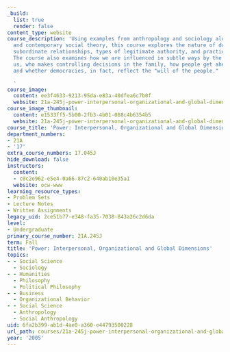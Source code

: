 ```yaml
---
_build:
  list: true
  render: false
content_type: website
course_description: 'Using examples from anthropology and sociology alongside classical
  and contemporary social theory, this course explores the nature of dominant and
  subordinate relationships, types of legitimate authority, and practices of resistance.
  The course also examines how we are influenced in subtle ways by the people around
  us, who makes controlling decisions in the family, how people get ahead at work,
  and whether democracies, in fact, reflect the "will of the people."

  '
course_image:
  content: ee3f4633-9213-95da-e83a-40dfea6c7b0f
  website: 21a-245j-power-interpersonal-organizational-and-global-dimensions-fall-2005
course_image_thumbnail:
  content: e1533ff5-5b00-2fb3-4b01-088c4b6354b5
  website: 21a-245j-power-interpersonal-organizational-and-global-dimensions-fall-2005
course_title: 'Power: Interpersonal, Organizational and Global Dimensions'
department_numbers:
- 21A
- '17'
extra_course_numbers: 17.045J
hide_download: false
instructors:
  content:
  - c0c2e962-e5e4-0a66-87c2-640ab10e35a1
  website: ocw-www
learning_resource_types:
- Problem Sets
- Lecture Notes
- Written Assignments
legacy_uid: 2ce51b77-e348-fa35-7038-843a26c2d6da
level:
- Undergraduate
primary_course_number: 21A.245J
term: Fall
title: 'Power: Interpersonal, Organizational and Global Dimensions'
topics:
- - Social Science
  - Sociology
- - Humanities
  - Philosophy
  - Political Philosophy
- - Business
  - Organizational Behavior
- - Social Science
  - Anthropology
  - Social Anthropology
uid: 6fa2b399-ab1d-4ae0-a360-e44793500228
url_path: courses/21a-245j-power-interpersonal-organizational-and-global-dimensions-fall-2005
year: '2005'
---
```

